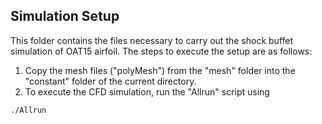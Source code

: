## Simulation Setup
This folder contains the files necessary to carry out the shock buffet simulation of OAT15 airfoil.
The steps to execute the setup are as follows:
1. Copy the mesh files ("polyMesh") from the "mesh" folder into the "constant" folder of the current directory.
2. To execute the CFD simulation, run the "Allrun" script using
```
./Allrun
```